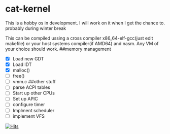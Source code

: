# **cat-kernel**
This is a hobby os in development. I will work on it when I get the chance to.  probably during winter break

This can be compiled ussing a cross compiler x86_64-elf-gcc(just edit makefile) or your host systems compiler(if AMD64) and nasm. Any VM of your choice should work. 
##memory management
- [x] Load new GDT
- [x] Load IDT 
 - [x] malloc()
 - [ ] free()
- [ ] vmm.c
##other stuff
- [ ] parse ACPI tables 
- [ ] Start up other CPUs
- [ ] Set up APIC
- [ ] configure timer
- [ ] Implment scheduler 
- [ ] implement VFS

[![Hits](https://hits.seeyoufarm.com/api/count/incr/badge.svg?url=https%3A%2F%2Fgithub.com%2FNic49e%2F64bit-kernel&count_bg=%2379C83D&title_bg=%23555555&icon=&icon_color=%23E7E7E7&title=hits&edge_flat=false)](https://hits.seeyoufarm.com)

